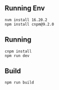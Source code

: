 ## Running Env

```
nvm install 16.20.2
npm install cnpm@9.2.0
```

## Running

```shell
cnpm install
npm run dev
```

## Build

```sh
npm run build
```